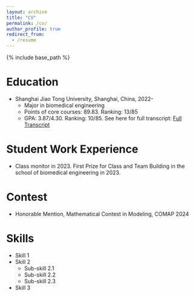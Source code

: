 ```yaml
---
layout: archive
title: "CV"
permalink: /cv/
author_profile: true
redirect_from:
  - /resume
---
```


{% include base_path %}

Education
======
* Shanghai Jiao Tong University, Shanghai, China, 2022-
  * Major in biomedical engineering
  * Points of core courses: 89.83. Ranking: 13/85
  * GPA: 3.87/4.30. Ranking: 10/85. See here for full transcript: [Full Transcript](../assets/Transcript_Eng.pdf)


Student Work Experience
=====
* Class monitor in 2023. First Prize for Class and Team Building in the school of biomedical engineering in 2023.

Contest
=====
* Honorable Mention, Mathematical Contest in Modeling, COMAP 2024
  
Skills
======
* Skill 1
* Skill 2
  * Sub-skill 2.1
  * Sub-skill 2.2
  * Sub-skill 2.3
* Skill 3


